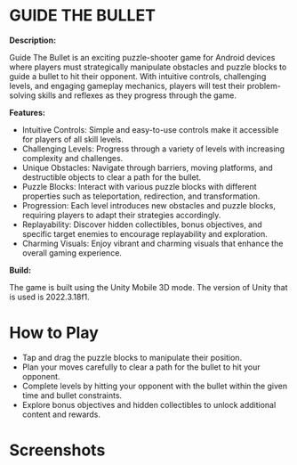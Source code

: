 # GUIDE THE BULLET
**Description:**

Guide The Bullet is an exciting puzzle-shooter game for Android devices where players must 
strategically manipulate obstacles and puzzle blocks to guide a bullet to hit their opponent. With 
intuitive controls, challenging levels, and engaging gameplay mechanics, players will test their 
problem-solving skills and reflexes as they progress through the game.

**Features:**

- Intuitive Controls: Simple and easy-to-use controls make it accessible for players of all skill levels.
- Challenging Levels: Progress through a variety of levels with increasing complexity and challenges.
- Unique Obstacles: Navigate through barriers, moving platforms, and destructible objects to clear a path for the bullet.
- Puzzle Blocks: Interact with various puzzle blocks with different properties such as teleportation, redirection, and transformation.
- Progression: Each level introduces new obstacles and puzzle blocks, requiring players to adapt their strategies accordingly.
- Replayability: Discover hidden collectibles, bonus objectives, and specific target enemies to encourage replayability and exploration.
- Charming Visuals: Enjoy vibrant and charming visuals that enhance the overall gaming experience.

**Build:**

The game is built using the Unity Mobile 3D mode. The version of Unity that is used is 2022.3.18f1.

# How to Play
- Tap and drag the puzzle blocks to manipulate their position.
- Plan your moves carefully to clear a path for the bullet to hit your opponent.
- Complete levels by hitting your opponent with the bullet within the given time and bullet constraints.
- Explore bonus objectives and hidden collectibles to unlock additional content and rewards.

# Screenshots
